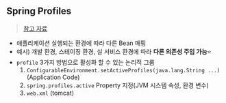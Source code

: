 ## Spring Profiles
> [참고 자료](https://velog.io/@gillog/Spring-profile%EB%A1%9C-%EC%84%9C%EB%B2%84-%ED%99%98%EA%B2%BD%EC%97%90-%EB%A7%9E%EB%8A%94-Context-%EC%A0%81%EC%9A%A9%ED%95%98%EA%B8%B0-Dspring.profiles.active)
- 애플리케이션 실행되는 환경에 따라 다른 Bean 매핑
- 예시) 개발 환경, 스테이징 환경, 실 서비스 환경에 따라 __다른 의존성 주입 가능__⭐
- `profile` 3가지 방법으로 활성화 할 수 있는 논리적 그룹
  1. `ConfigurableEnvironment.setActiveProfiles(java.lang.String ...)` (Application Code)
  2. `spring.profiles.active` Property 지정(JVM 시스템 속성, 환경 변수)
  3. `web.xml` (tomcat) 



